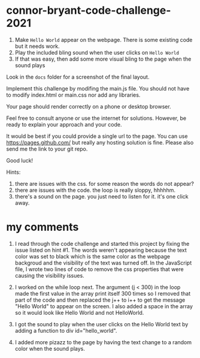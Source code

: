 # connor-bryant-code-challenge-2021

1. Make `Hello World` appear on the webpage. There is some existing code but it needs work.
2. Play the included bling sound when the user clicks on `Hello World`
3. If that was easy, then add some more visual bling to the page when the sound plays

Look in the `docs` folder for a screenshot of the final layout.

Implement this challenge by modifing the main.js file. You should not have to modify index.html or main.css nor add any libraries.

Your page should render correctly on a phone or desktop browser.

Feel free to consult anyone or use the internet for solutions. However, be ready to explain your approach and your code.

It would be best if you could provide a single url to the page. You can use https://pages.github.com/ but really any hosting solution is fine. Please also send me the link to your git repo.

Good luck!

Hints:

1. there are issues with the css. for some reason the words do not appear?
2. there are issues with the code. the loop is really sloppy, hhhhhm.
3. there's a sound on the page. you just need to listen for it. it's one click away.

# my comments

1. I read through the code challenge and started this project by fixing the issue listed on hint #1. The words weren't appearing because the text color was set to black which is the same color as the webpage backgroud and the visibility of the text was turned off. In the JavaScript file, I wrote two lines of code to remove the css properties that were causing the visibility issues.

2. I worked on the while loop next. The argument (j < 300) in the loop made the first value in the array print itself 300 times so I removed that part of the code and then replaced the j++ to i++ to get the message "Hello World" to appear on the screen. I also added a space in the array so it would look like Hello World and not HelloWorld.

3. I got the sound to play when the user clicks on the Hello World text by adding a function to div id="hello_world".

4. I added more pizazz to the page by having the text change to a random color when the sound plays.
